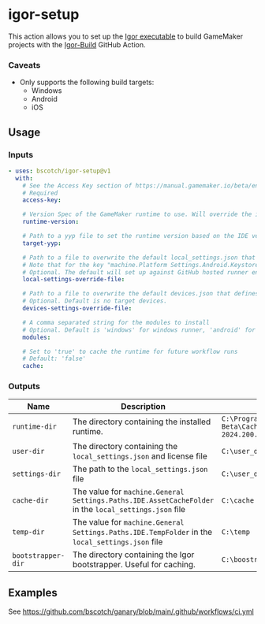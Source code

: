 # igor-setup

This action allows you to set up the [Igor executable](https://manual.gamemaker.io/beta/en/#t=Settings%2FBuilding_via_Command_Line.htm) to build GameMaker projects with the [Igor-Build](https://github.com/bscotch/igor-build) GitHub Action.

### Caveats

- Only supports the following build targets:
  - Windows
  - Android
  - iOS

## Usage

### Inputs

```yaml
- uses: bscotch/igor-setup@v1
  with:
    # See the Access Key section of https://manual.gamemaker.io/beta/en/#t=Settings%2FBuilding_via_Command_Line.htm
    # Required
    access-key:

    # Version Spec of the GameMaker runtime to use. Will override the inferred version from `target-yyp` if provided.
    runtime-version:

    # Path to a yyp file to set the runtime version based on the IDE version.
    target-yyp:

    # Path to a file to overwrite the default local_settings.json that defines the platform preferences and SDK paths. See https://manual.gamemaker.io/beta/en/#t=Setting_Up_And_Version_Information%2FPlatform_Preferences.htm
    # Note that for the key "machine.Platform Settings.Android.Keystore.keystore_alias_password" and "machine.Platform Settings.Android.Keystore.keystore_password", they should be copied directly from the local_settings.json file instead of the IDE, as the file uses the encrypted string.
    # Optional. The default will set up against GitHub hosted runner environments https://github.com/actions/runner-images
    local-settings-override-file:

    # Path to a file to overwrite the default devices.json that defines the Device Manager. See https://manual.gamemaker.io/beta/en/#t=Setting_Up_And_Version_Information%2FThe_Device_Manager.htm
    # Optional. Default is no target devices.
    devices-settings-override-file:

    # A comma separated string for the modules to install
    # Optional. Default is 'windows' for windows runner, 'android' for Linux runner, and "ios" for MacOS runner
    modules:

    # Set to 'true' to cache the runtime for future workflow runs
    # Default: 'false'
    cache:
```

### Outputs

| Name               | Description                                                                                           | Example                                                                |
| ------------------ | ----------------------------------------------------------------------------------------------------- | ---------------------------------------------------------------------- |
| `runtime-dir`      | The directory containing the installed runtime.                                                       | `C:\ProgramData\GameMaker-Beta\Cache\runtimes\runtime-2024.200.0.516\` |
| `user-dir`         | The directory containing the `local_settings.json` and license file                                   | `C:\user_dir\`                                                         |
| `settings-dir`     | The path to the `local_settings.json` file                                                            | `C:\user_dir\local_settings.json`                                      |
| `cache-dir`        | The value for `machine.General Settings.Paths.IDE.AssetCacheFolder` in the `local_settings.json` file | `C:\cache`                                                             |
| `temp-dir`         | The value for `machine.General Settings.Paths.IDE.TempFolder` in the `local_settings.json` file       | `C:\temp`                                                              |
| `bootstrapper-dir` | The directory containing the Igor bootstrapper. Useful for caching.                                   | `C:\boostrapper`                                                       |

## Examples

See <https://github.com/bscotch/ganary/blob/main/.github/workflows/ci.yml>
